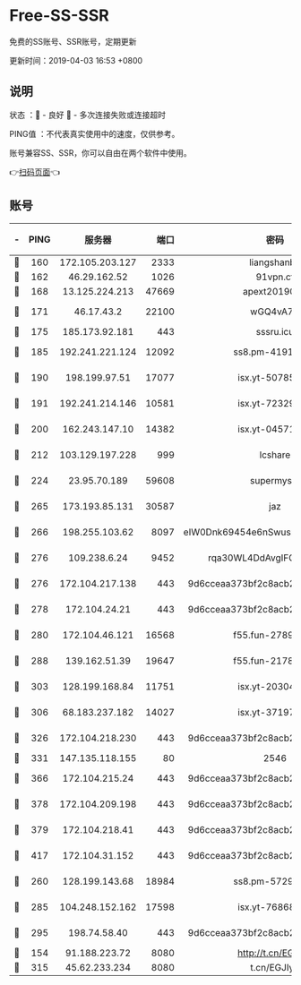 # Free-SS-SSR

免费的SS账号、SSR账号，定期更新

更新时间：2019-04-03 16:53 +0800

## 说明

状态     ：🙂 - 良好 🙁 - 多次连接失败或连接超时

PING值   ：不代表真实使用中的速度，仅供参考。

账号兼容SS、SSR，你可以自由在两个软件中使用。

👉[扫码页面](https://liesauer.github.io/Free-SS-SSR/)👈

## 账号

|-|PING|服务器|端口|密码|加密方式|区域|
|:----:|:----:|:-----:|-----:|:----:|:----:|:----:|
|🙂|160|172.105.203.127|2333|liangshanbo|chacha20|JP|
|🙂|162|46.29.162.52|1026|91vpn.cf|rc4-md5|RU|
|🙂|168|13.125.224.213|47669|apext2019001|chacha20|KR|
|🙂|171|46.17.43.2|22100|wGQ4vA7D|aes-256-gcm|RU|
|🙂|175|185.173.92.181|443|sssru.icu|rc4-md5|RU|
|🙂|185|192.241.221.124|12092|ss8.pm-41911201|aes-256-cfb|US|
|🙂|190|198.199.97.51|17077|isx.yt-50785240|aes-256-cfb|US|
|🙂|191|192.241.214.146|10581|isx.yt-72329073|aes-256-cfb|US|
|🙂|200|162.243.147.10|14382|isx.yt-04571703|aes-256-cfb|US|
|🙂|212|103.129.197.228|999|lcshare|aes-256-cfb|US|
|🙂|224|23.95.70.189|59608|supermyssr|chacha20-ietf|US|
|🙂|265|173.193.85.131|30587|jaz|aes-256-cfb|US|
|🙂|266|198.255.103.62|8097|eIW0Dnk69454e6nSwuspv9DmS201tQ0D|aes-256-cfb|US|
|🙂|276|109.238.6.24|9452|rqa30WL4DdAvgIFG6Fs3znzTa|aes-256-cfb|FR|
|🙂|276|172.104.217.138|443|9d6cceaa373bf2c8acb22e60b6a58be6|aes-256-cfb|US|
|🙂|278|172.104.24.21|443|9d6cceaa373bf2c8acb22e60b6a58be6|aes-256-cfb|US|
|🙂|280|172.104.46.121|16568|f55.fun-27893685|aes-256-cfb|SG|
|🙂|288|139.162.51.39|19647|f55.fun-21784781|aes-256-cfb|SG|
|🙂|303|128.199.168.84|11751|isx.yt-20304770|aes-256-cfb|SG|
|🙂|306|68.183.237.182|14027|isx.yt-37197228|aes-256-cfb|SG|
|🙂|326|172.104.218.230|443|9d6cceaa373bf2c8acb22e60b6a58be6|aes-256-cfb|US|
|🙂|331|147.135.118.155|80|2546|chacha20|US|
|🙂|366|172.104.215.24|443|9d6cceaa373bf2c8acb22e60b6a58be6|aes-256-cfb|US|
|🙂|378|172.104.209.198|443|9d6cceaa373bf2c8acb22e60b6a58be6|aes-256-cfb|US|
|🙂|379|172.104.218.41|443|9d6cceaa373bf2c8acb22e60b6a58be6|aes-256-cfb|US|
|🙂|417|172.104.31.152|443|9d6cceaa373bf2c8acb22e60b6a58be6|aes-256-cfb|US|
|🙂|260|128.199.143.68|18984|ss8.pm-57296446|aes-256-cfb|SG|
|🙂|285|104.248.152.162|17598|isx.yt-76868114|aes-256-cfb|SG|
|🙂|295|198.74.58.40|443|9d6cceaa373bf2c8acb22e60b6a58be6|aes-256-cfb|US|
|🙁|154|91.188.223.72|8080|http://t.cn/EGJIyrl|rc4-md5|RU|
|🙁|315|45.62.233.234|8080|t.cn/EGJIyrl|rc4-md5|CA|
